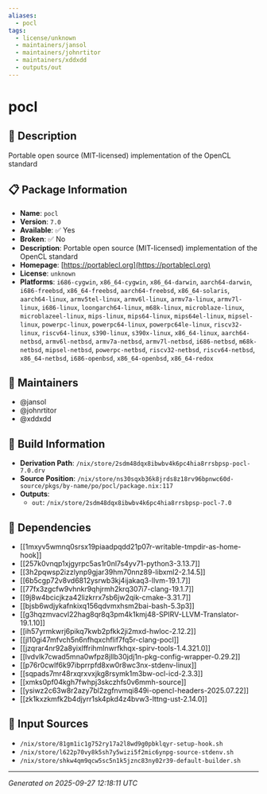 ```yaml
---
aliases:
  - pocl
tags:
  - license/unknown
  - maintainers/jansol
  - maintainers/johnrtitor
  - maintainers/xddxdd
  - outputs/out
---
```


# pocl

## 📝 Description

Portable open source (MIT-licensed) implementation of the OpenCL standard

## 📋 Package Information

- **Name**: `pocl`
- **Version**: `7.0`
- **Available**: ✅ Yes
- **Broken**: ✅ No
- **Description**: Portable open source (MIT-licensed) implementation of the OpenCL standard
- **Homepage**: [https://portablecl.org](https://portablecl.org)
- **License**: `unknown`
- **Platforms**: `i686-cygwin`, `x86_64-cygwin`, `x86_64-darwin`, `aarch64-darwin`, `i686-freebsd`, `x86_64-freebsd`, `aarch64-freebsd`, `x86_64-solaris`, `aarch64-linux`, `armv5tel-linux`, `armv6l-linux`, `armv7a-linux`, `armv7l-linux`, `i686-linux`, `loongarch64-linux`, `m68k-linux`, `microblaze-linux`, `microblazeel-linux`, `mips-linux`, `mips64-linux`, `mips64el-linux`, `mipsel-linux`, `powerpc-linux`, `powerpc64-linux`, `powerpc64le-linux`, `riscv32-linux`, `riscv64-linux`, `s390-linux`, `s390x-linux`, `x86_64-linux`, `aarch64-netbsd`, `armv6l-netbsd`, `armv7a-netbsd`, `armv7l-netbsd`, `i686-netbsd`, `m68k-netbsd`, `mipsel-netbsd`, `powerpc-netbsd`, `riscv32-netbsd`, `riscv64-netbsd`, `x86_64-netbsd`, `i686-openbsd`, `x86_64-openbsd`, `x86_64-redox`
## 👥 Maintainers

- @jansol
- @johnrtitor
- @xddxdd


## 🔧 Build Information

- **Derivation Path**: `/nix/store/2sdm48dqx8ibwbv4k6pc4hia8rrsbpsp-pocl-7.0.drv`
- **Source Position**: `/nix/store/ns30sqxb36k8jrds8z18rv96bpnwc60d-source/pkgs/by-name/po/pocl/package.nix:117`
- **Outputs**:
  - `out`:  `/nix/store/2sdm48dqx8ibwbv4k6pc4hia8rrsbpsp-pocl-7.0`

## 🔗 Dependencies

- [[1mxyv5wmnq0srsx19piaadpqdd21p07r-writable-tmpdir-as-home-hook]]
- [[257k0vnqp1xjgyrpc5as1r0nl7s4yv71-python3-3.13.7]]
- [[3h2pqwsp2izzlynp9gjar39hm70nnz89-libxml2-2.14.5]]
- [[6b5cgp72v8vd6812ysrwb3kj4ijakaq3-llvm-19.1.7]]
- [[77fx3zgcfw9vhnkr9qhjrmh2krq307i7-clang-19.1.7]]
- [[9j8w4bcicjkza42lizkrrx7sb6jw2qik-cmake-3.31.7]]
- [[bjsb6wdjykafnkixq156qdvmxhsm2bai-bash-5.3p3]]
- [[g3hqzmvacvl22hag8qr8q3pm4k1kmj48-SPIRV-LLVM-Translator-19.1.10]]
- [[ih57yrmkwrj6pikq7kwb2pfkk2ji2mxd-hwloc-2.12.2]]
- [[jl10gi47mfvch5n6nfhqxchflif7fq5r-clang-pocl]]
- [[jzqrar4nr92a8yixlffrihmlnwrfkhqx-spirv-tools-1.4.321.0]]
- [[lvdvlk7cwad5mna0wfpz8jllb30jdj1n-pkg-config-wrapper-0.29.2]]
- [[p76r0cwlf6k97ibprrpfd8xw0r8wc3nx-stdenv-linux]]
- [[sqpads7mr48rxqrxvxjkg8rsymk1m3bw-ocl-icd-2.3.3]]
- [[xmks0pf04kgh7fwhpj3skczhfs0v6mmh-source]]
- [[ysiwz2c63w8r2azy7bl2zgfnvmqi849i-opencl-headers-2025.07.22]]
- [[zk1kxzkmfk2b4djyrr1sk4pkd4z4bvw3-lttng-ust-2.14.0]]

## 📁 Input Sources

- `/nix/store/81gm1ic1g752ry17a2l8wd9g0pbklqyr-setup-hook.sh`
- `/nix/store/l622p70vy8k5sh7y5wizi5f2mic6ynpg-source-stdenv.sh`
- `/nix/store/shkw4qm9qcw5sc5n1k5jznc83ny02r39-default-builder.sh`

---
*Generated on 2025-09-27 12:18:11 UTC*

